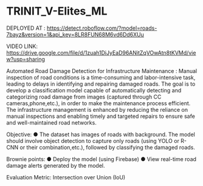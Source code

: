 # TRINIT_V-Elites_ML
 
DEPLOYED AT : https://detect.roboflow.com/?model=roads-7bayz&version=1&api_key=8LR8FUN68M6vd6Dd6XUu 

VIDEO LINK: https://drive.google.com/file/d/1zuah1DiJyEaD96ANitZqVOwAtn8tKVMd/view?usp=sharing


Automated Road Damage Detection for Infrastructure Maintenance :
Manual inspection of road conditions is a time-consuming and labor-intensive task, leading to delays in identifying and repairing damaged roads. The goal is to develop a classification model capable of automatically detecting and categorizing road damage from images (captured through CC cameras,phone,etc.), in order to make the maintenance process efficient. The infrastructure management is enhanced by reducing the reliance on manual inspections and enabling timely and targeted repairs to ensure safe and well-maintained road networks.

Objective:
● The dataset has images of roads with background. The model should involve object detection to capture only roads (using YOLO or R-CNN or their combination,etc.), followed by classifying the damaged roads.

Brownie points:
● Deploy the model (using Firebase)
● View real-time road damage alerts generated by the model.

Evaluation Metric: Intersection over Union (IoU)
